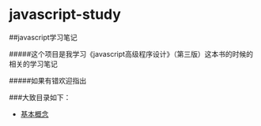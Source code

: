 # javascript-study
##javascript学习笔记

#####这个项目是我学习《javascript高级程序设计》（第三版）这本书的时候的相关的学习笔记

#####如果有错欢迎指出

###大致目录如下：

+ [基本概念](2015-08-25-dom1.md)